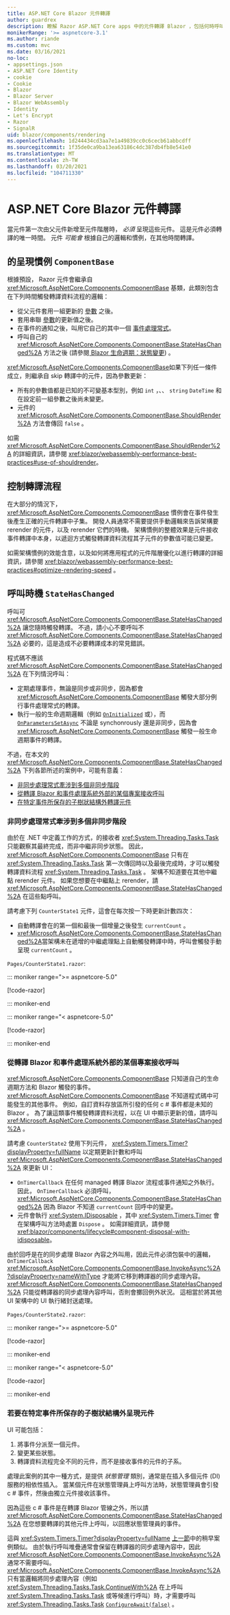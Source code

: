 ```yaml
---
title: ASP.NET Core Blazor 元件轉譯
author: guardrex
description: 瞭解 Razor ASP.NET Core apps 中的元件轉譯 Blazor ，包括何時呼叫 StateHasChanged。
monikerRange: '>= aspnetcore-3.1'
ms.author: riande
ms.custom: mvc
ms.date: 03/16/2021
no-loc:
- appsettings.json
- ASP.NET Core Identity
- cookie
- Cookie
- Blazor
- Blazor Server
- Blazor WebAssembly
- Identity
- Let's Encrypt
- Razor
- SignalR
uid: blazor/components/rendering
ms.openlocfilehash: 1d244434cd3aa7e1a49839cc0c6cecb61abbcdff
ms.sourcegitcommit: 1f35de0ca9ba13ea63186c4dc387db4fb8e541e0
ms.translationtype: MT
ms.contentlocale: zh-TW
ms.lasthandoff: 03/20/2021
ms.locfileid: "104711330"
---
```

# <a name="aspnet-core-blazor-component-rendering"></a>ASP.NET Core Blazor 元件轉譯

當元件第一次由父元件新增至元件階層時， *必須* 呈現這些元件。 這是元件必須轉譯的唯一時間。 元件 *可能會* 根據自己的邏輯和慣例，在其他時間轉譯。

## <a name="rendering-conventions-for-componentbase"></a>的呈現慣例 `ComponentBase`

根據預設， Razor 元件會繼承自 <xref:Microsoft.AspNetCore.Components.ComponentBase> 基類，此類別包含在下列時間觸發轉譯資料流程的邏輯：

* 從父元件套用一組更新的 [參數](xref:blazor/components/data-binding#binding-with-component-parameters) 之後。
* 套用串聯 [參數](xref:blazor/components/cascading-values-and-parameters)的更新值之後。
* 在事件的通知之後，叫用它自己的其中一個 [事件處理常式](xref:blazor/components/event-handling)。
* 呼叫自己的 <xref:Microsoft.AspNetCore.Components.ComponentBase.StateHasChanged%2A> 方法之後 (請參閱[ Blazor 生命週期：狀態變更](xref:blazor/components/lifecycle#state-changes)) 。

<xref:Microsoft.AspNetCore.Components.ComponentBase>如果下列任一條件成立，則繼承自 skip 轉譯中的元件，因為參數更新：

* 所有的參數值都是已知的不可變基本型別，例如 `int` ，、、 `string` `DateTime` 和在設定前一組參數之後尚未變更。
* 元件的 <xref:Microsoft.AspNetCore.Components.ComponentBase.ShouldRender%2A> 方法會傳回 `false` 。

如需 <xref:Microsoft.AspNetCore.Components.ComponentBase.ShouldRender%2A> 的詳細資訊，請參閱 <xref:blazor/webassembly-performance-best-practices#use-of-shouldrender>。

## <a name="control-the-rendering-flow"></a>控制轉譯流程

在大部分的情況下， <xref:Microsoft.AspNetCore.Components.ComponentBase> 慣例會在事件發生後產生正確的元件轉譯中子集。 開發人員通常不需要提供手動邏輯來告訴架構要 rerender 的元件，以及 rerender 它們的時機。 架構慣例的整體效果是元件接收事件轉譯中本身，以遞迴方式觸發轉譯資料流程其子元件的參數值可能已變更。

如需架構慣例的效能含意，以及如何將應用程式的元件階層優化以進行轉譯的詳細資訊，請參閱 <xref:blazor/webassembly-performance-best-practices#optimize-rendering-speed> 。

## <a name="when-to-call-statehaschanged"></a>呼叫時機 `StateHasChanged`

呼叫可 <xref:Microsoft.AspNetCore.Components.ComponentBase.StateHasChanged%2A> 讓您隨時觸發轉譯。 不過，請小心不要呼叫不 <xref:Microsoft.AspNetCore.Components.ComponentBase.StateHasChanged%2A> 必要的，這是造成不必要轉譯成本的常見錯誤。

程式碼不應該 <xref:Microsoft.AspNetCore.Components.ComponentBase.StateHasChanged%2A> 在下列情況呼叫：

* 定期處理事件，無論是同步或非同步，因為都會 <xref:Microsoft.AspNetCore.Components.ComponentBase> 觸發大部分例行事件處理常式的轉譯。
* 執行一般的生命週期邏輯（例如 [`OnInitialized`](xref:blazor/components/lifecycle#component-initialization-methods) 或），而 [`OnParametersSetAsync`](xref:blazor/components/lifecycle#after-parameters-are-set) 不論是 synchonrously 還是非同步，因為會 <xref:Microsoft.AspNetCore.Components.ComponentBase> 觸發一般生命週期事件的轉譯。

不過，在本文的 <xref:Microsoft.AspNetCore.Components.ComponentBase.StateHasChanged%2A> 下列各節所述的案例中，可能有意義：

* [非同步處理常式牽涉到多個非同步階段](#an-asynchronous-handler-involves-multiple-asynchronous-phases)
* [從轉譯 Blazor 和事件處理系統外部的某個專案接收呼叫](#receiving-a-call-from-something-external-to-the-blazor-rendering-and-event-handling-system)
* [在特定事件所保存的子樹狀結構外轉譯元件](#to-render-a-component-outside-the-subtree-thats-rerendered-by-a-particular-event)

### <a name="an-asynchronous-handler-involves-multiple-asynchronous-phases"></a>非同步處理常式牽涉到多個非同步階段

由於在 .NET 中定義工作的方式，的接收者 <xref:System.Threading.Tasks.Task> 只能觀察其最終完成，而非中繼非同步狀態。 因此， <xref:Microsoft.AspNetCore.Components.ComponentBase> 只有在 <xref:System.Threading.Tasks.Task> 第一次傳回時以及最後完成時，才可以觸發轉譯資料流程 <xref:System.Threading.Tasks.Task> 。 架構不知道要在其他中繼點 rerender 元件。 如果您想要在中繼點上 rerender，請 <xref:Microsoft.AspNetCore.Components.ComponentBase.StateHasChanged%2A> 在這些點呼叫。

請考慮下列 `CounterState1` 元件，這會在每次按一下時更新計數四次：

* 自動轉譯會在的第一個和最後一個增量之後發生 `currentCount` 。
* <xref:Microsoft.AspNetCore.Components.ComponentBase.StateHasChanged%2A>當架構未在遞增的中繼處理點上自動觸發轉譯中時，呼叫會觸發手動呈現 `currentCount` 。

`Pages/CounterState1.razor`:

::: moniker range=">= aspnetcore-5.0"

[!code-razor[](~/blazor/common/samples/5.x/BlazorSample_WebAssembly/Pages/rendering/CounterState1.razor?highlight=17,21,25,29)]

::: moniker-end

::: moniker range="< aspnetcore-5.0"

[!code-razor[](~/blazor/common/samples/3.x/BlazorSample_WebAssembly/Pages/rendering/CounterState1.razor?highlight=17,21,25,29)]

::: moniker-end

### <a name="receiving-a-call-from-something-external-to-the-blazor-rendering-and-event-handling-system"></a>從轉譯 Blazor 和事件處理系統外部的某個專案接收呼叫

<xref:Microsoft.AspNetCore.Components.ComponentBase> 只知道自己的生命週期方法和 Blazor 觸發的事件。 <xref:Microsoft.AspNetCore.Components.ComponentBase> 不知道程式碼中可能發生的其他事件。 例如，自訂資料存放區所引發的任何 c # 事件都是未知的 Blazor 。 為了讓這類事件觸發轉譯資料流程，以在 UI 中顯示更新的值，請呼叫 <xref:Microsoft.AspNetCore.Components.ComponentBase.StateHasChanged%2A> 。

請考慮 `CounterState2` 使用下列元件， <xref:System.Timers.Timer?displayProperty=fullName> 以定期更新計數和呼叫 <xref:Microsoft.AspNetCore.Components.ComponentBase.StateHasChanged%2A> 來更新 UI：

* `OnTimerCallback` 在任何 managed 轉譯 Blazor 流程或事件通知之外執行。 因此， `OnTimerCallback` 必須呼叫， <xref:Microsoft.AspNetCore.Components.ComponentBase.StateHasChanged%2A> 因為 Blazor 不知道 `currentCount` 回呼中的變更。
* 元件會執行 <xref:System.IDisposable> ，其中 <xref:System.Timers.Timer> 會在架構呼叫方法時處置 `Dispose` 。 如需詳細資訊，請參閱<xref:blazor/components/lifecycle#component-disposal-with-idisposable>。

由於回呼是在的同步處理 Blazor 內容之外叫用，因此元件必須包裝中的邏輯， `OnTimerCallback` <xref:Microsoft.AspNetCore.Components.ComponentBase.InvokeAsync%2A?displayProperty=nameWithType> 才能將它移到轉譯器的同步處理內容。 <xref:Microsoft.AspNetCore.Components.ComponentBase.StateHasChanged%2A> 只能從轉譯器的同步處理內容呼叫，否則會擲回例外狀況。 這相當於將其他 UI 架構中的 UI 執行緒封送處理。

`Pages/CounterState2.razor`:

::: moniker range=">= aspnetcore-5.0"

[!code-razor[](~/blazor/common/samples/5.x/BlazorSample_WebAssembly/Pages/rendering/CounterState2.razor?highlight=26)]

::: moniker-end

::: moniker range="< aspnetcore-5.0"

[!code-razor[](~/blazor/common/samples/3.x/BlazorSample_WebAssembly/Pages/rendering/CounterState2.razor?highlight=26)]

::: moniker-end

### <a name="to-render-a-component-outside-the-subtree-thats-rerendered-by-a-particular-event"></a>若要在特定事件所保存的子樹狀結構外呈現元件

UI 可能包括：

1. 將事件分派至一個元件。
1. 變更某些狀態。
1. 轉譯資料流程完全不同的元件，而不是接收事件的元件的子系。

處理此案例的其中一種方式，是提供 *狀態管理* 類別，通常是在插入多個元件 (DI) 服務的相依性插入。 當某個元件在狀態管理員上呼叫方法時，狀態管理員會引發 c # 事件，然後由獨立元件接收該事件。

因為這些 c # 事件是在轉譯 Blazor 管線之外，所以請 <xref:Microsoft.AspNetCore.Components.ComponentBase.StateHasChanged%2A> 在您想要轉譯的其他元件上呼叫，以回應狀態管理員的事件。

這與 <xref:System.Timers.Timer?displayProperty=fullName> [上一節](#receiving-a-call-from-something-external-to-the-blazor-rendering-and-event-handling-system)中的稍早案例類似。 由於執行呼叫堆疊通常會保留在轉譯器的同步處理內容中，因此 <xref:Microsoft.AspNetCore.Components.ComponentBase.InvokeAsync%2A> 通常不需要呼叫。 <xref:Microsoft.AspNetCore.Components.ComponentBase.InvokeAsync%2A>只有當邏輯將同步處理內容（例如 <xref:System.Threading.Tasks.Task.ContinueWith%2A> 在上呼叫 <xref:System.Threading.Tasks.Task> 或等候進行呼叫）時，才需要呼叫 <xref:System.Threading.Tasks.Task> [`ConfigureAwait(false)`](xref:System.Threading.Tasks.Task.ConfigureAwait%2A) 。
